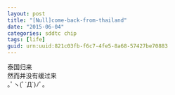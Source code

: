 ```yaml
---
layout: post
title: "[Null]come-back-from-thailand"
date: "2015-06-04"
categories: sddtc chip
tags: [life]
guid: urn:uuid:821c03fb-f6c7-4fe5-8a68-57427be70883
---
```


泰国归来  
然而并没有缓过来  
｡ﾟヽ(ﾟ´Д`)ﾉﾟ｡  
